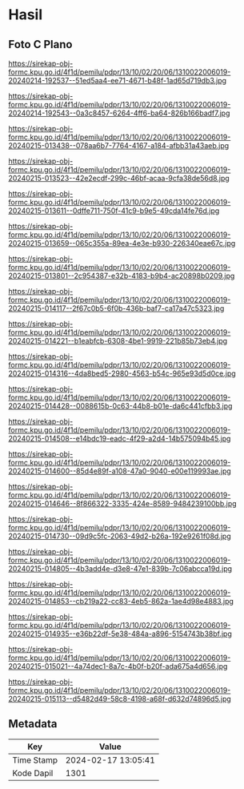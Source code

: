 # Hasil

## Foto C Plano

https://sirekap-obj-formc.kpu.go.id/4f1d/pemilu/pdpr/13/10/02/20/06/1310022006019-20240214-192537--51ed5aa4-ee71-4671-b48f-1ad65d719db3.jpg

https://sirekap-obj-formc.kpu.go.id/4f1d/pemilu/pdpr/13/10/02/20/06/1310022006019-20240214-192543--0a3c8457-6264-4ff6-ba64-826b166badf7.jpg

https://sirekap-obj-formc.kpu.go.id/4f1d/pemilu/pdpr/13/10/02/20/06/1310022006019-20240215-013438--078aa6b7-7764-4167-a184-afbb31a43aeb.jpg

https://sirekap-obj-formc.kpu.go.id/4f1d/pemilu/pdpr/13/10/02/20/06/1310022006019-20240215-013523--42e2ecdf-299c-46bf-acaa-9cfa38de56d8.jpg

https://sirekap-obj-formc.kpu.go.id/4f1d/pemilu/pdpr/13/10/02/20/06/1310022006019-20240215-013611--0dffe711-750f-41c9-b9e5-49cda14fe76d.jpg

https://sirekap-obj-formc.kpu.go.id/4f1d/pemilu/pdpr/13/10/02/20/06/1310022006019-20240215-013659--065c355a-89ea-4e3e-b930-226340eae67c.jpg

https://sirekap-obj-formc.kpu.go.id/4f1d/pemilu/pdpr/13/10/02/20/06/1310022006019-20240215-013801--2c954387-e32b-4183-b9b4-ac20898b0209.jpg

https://sirekap-obj-formc.kpu.go.id/4f1d/pemilu/pdpr/13/10/02/20/06/1310022006019-20240215-014117--2f67c0b5-6f0b-436b-baf7-ca17a47c5323.jpg

https://sirekap-obj-formc.kpu.go.id/4f1d/pemilu/pdpr/13/10/02/20/06/1310022006019-20240215-014221--b1eabfcb-6308-4be1-9919-221b85b73eb4.jpg

https://sirekap-obj-formc.kpu.go.id/4f1d/pemilu/pdpr/13/10/02/20/06/1310022006019-20240215-014316--4da8bed5-2980-4563-b54c-965e93d5d0ce.jpg

https://sirekap-obj-formc.kpu.go.id/4f1d/pemilu/pdpr/13/10/02/20/06/1310022006019-20240215-014428--0088615b-0c63-44b8-b01e-da6c441cfbb3.jpg

https://sirekap-obj-formc.kpu.go.id/4f1d/pemilu/pdpr/13/10/02/20/06/1310022006019-20240215-014508--e14bdc19-eadc-4f29-a2d4-14b575094b45.jpg

https://sirekap-obj-formc.kpu.go.id/4f1d/pemilu/pdpr/13/10/02/20/06/1310022006019-20240215-014600--85d4e89f-a108-47a0-9040-e00e119993ae.jpg

https://sirekap-obj-formc.kpu.go.id/4f1d/pemilu/pdpr/13/10/02/20/06/1310022006019-20240215-014646--8f866322-3335-424e-8589-9484239100bb.jpg

https://sirekap-obj-formc.kpu.go.id/4f1d/pemilu/pdpr/13/10/02/20/06/1310022006019-20240215-014730--09d9c5fc-2063-49d2-b26a-192e9261f08d.jpg

https://sirekap-obj-formc.kpu.go.id/4f1d/pemilu/pdpr/13/10/02/20/06/1310022006019-20240215-014805--4b3add4e-d3e8-47e1-839b-7c06abcca19d.jpg

https://sirekap-obj-formc.kpu.go.id/4f1d/pemilu/pdpr/13/10/02/20/06/1310022006019-20240215-014853--cb219a22-cc83-4eb5-862a-1ae4d98e4883.jpg

https://sirekap-obj-formc.kpu.go.id/4f1d/pemilu/pdpr/13/10/02/20/06/1310022006019-20240215-014935--e36b22df-5e38-484a-a896-5154743b38bf.jpg

https://sirekap-obj-formc.kpu.go.id/4f1d/pemilu/pdpr/13/10/02/20/06/1310022006019-20240215-015021--4a74dec1-8a7c-4b0f-b20f-ada675a4d656.jpg

https://sirekap-obj-formc.kpu.go.id/4f1d/pemilu/pdpr/13/10/02/20/06/1310022006019-20240215-015113--d5482d49-58c8-4198-a68f-d632d74896d5.jpg


## Metadata

| Key        | Value               |
| ---------- | ------------------- |
| Time Stamp | 2024-02-17 13:05:41 |
| Kode Dapil | 1301                |



